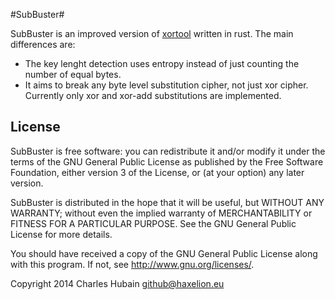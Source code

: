 #SubBuster#

SubBuster is an improved version of 
[xortool](https://github.com/hellman/xortool) written in rust. The main 
differences are:

* The key lenght detection uses entropy instead of just counting the number of 
equal bytes.
* It aims to break any byte level substitution cipher, not just xor cipher. 
Currently only xor and xor-add substitutions are implemented.
 
## License ##

SubBuster is free software: you can redistribute it and/or modify
it under the terms of the GNU General Public License as published by
the Free Software Foundation, either version 3 of the License, or
(at your option) any later version.

SubBuster is distributed in the hope that it will be useful,
but WITHOUT ANY WARRANTY; without even the implied warranty of
MERCHANTABILITY or FITNESS FOR A PARTICULAR PURPOSE.  See the
GNU General Public License for more details.

You should have received a copy of the GNU General Public License
along with this program.  If not, see <http://www.gnu.org/licenses/>.

Copyright 2014 Charles Hubain <github@haxelion.eu>
